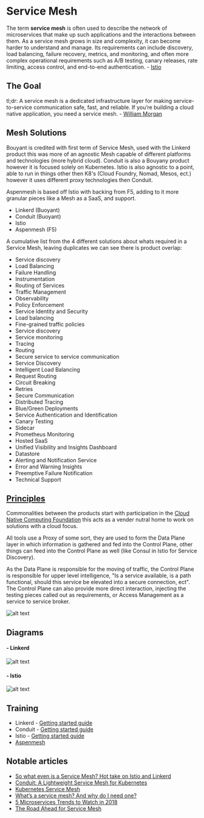 # Service Mesh

The term **service mesh** is often used to describe the network of microservices that make up such applications and the interactions between them. As a service mesh grows in size and complexity, it can become harder to understand and manage. Its requirements can include discovery, load balancing, failure recovery, metrics, and monitoring, and often more complex operational requirements such as A/B testing, canary releases, rate limiting, access control, and end-to-end authentication. - [Istio](https://istio.io/docs/concepts/what-is-istio/overview.html)

## The Goal

tl;dr: A service mesh is a dedicated infrastructure layer for making service-to-service communication safe, fast, and reliable. If you’re building a cloud native application, you need a service mesh. - [William Morgan](https://buoyant.io/2017/04/25/whats-a-service-mesh-and-why-do-i-need-one/)

## Mesh Solutions

Bouyant is credited with first term of Service Mesh, used with the Linkerd product this was more of an agnostic Mesh capable of different platforms and technologies (more hybrid cloud). Conduit is also a Bouyany product however it is focused solely on Kubernetes. Istio is also agnostic to a point, able to run in things other then K8's (Cloud Foundry, Nomad, Mesos, ect.) however it uses different proxy technologies then Conduit.

Aspenmesh is based off Istio with backing from F5, adding to it more granular pieces like a Mesh as a SaaS, and support.

- Linkerd (Buoyant)
- Conduit (Buoyant)
- Istio
- Aspenmesh (F5)

A cumulative list from the 4 different solutions about whats required in a Service Mesh, leaving duplicates we can see there is product overlap:

- Service discovery
- Load Balancing
- Failure Handling
- Instrumentation
- Routing of Services
- Traffic Management
- Observability
- Policy Enforcement
- Service Identity and Security
- Load balancing
- Fine-grained traffic policies
- Service discovery
- Service monitoring
- Tracing
- Routing
- Secure service to service communication
- Service Discovery			
- Intelligent Load Balancing			
- Request Routing			
- Circuit Breaking			
- Retries			
- Secure Communication			
- Distributed Tracing			
- Blue/Green Deployments			
- Service Authentication and Identification			
- Canary Testing			
- Sidecar			
- Prometheus Monitoring			
- Hosted SaaS			
- Unified Visibility and Insights Dashboard			
- Datastore			
- Alerting and Notification Service			
- Error and Warning Insights			
- Preemptive Failure Notification			
- Technical Support

## [Principles](http://agilemanifesto.org/)

Commonalities between the products start with participation in the [Cloud Native Computing Foundation](https://www.cncf.io/) this acts as a vender nutral home to work on solutions with a cloud focus.

All tools use a Proxy of some sort, they are used to form the Data Plane layer in which information is gathered and fed into the Control Plane, other things can feed into the Control Plane as well (like Consul in Istio for Service Discovery).

As the Data Plane is responsible for the moving of traffic, the Control Plane is responsible for upper level intelligence, "Is a service available, is a path functional, should this service be elevated into a secure connection, ect". The Control Plane can also provide more direct interaction, injecting the testing pieces called out as requirements, or Access Management as a service to service broker.

![alt text](https://cdn-images-1.medium.com/max/1600/1*CxrqPB-koBk3BhjnB3HDbA.png "Control Plane and Data Plane Players")

## Diagrams

#### - Linkerd
![alt text](https://buoyant.io/wp-content/uploads/2017/04/linkerd-service-mesh-diagram.png "Linkerd Architecture")

#### - Istio
![alt text](https://istio.io/docs/concepts/what-is-istio/img/overview/arch.svg "Istio Architecture")

## Training

- Linkerd - [Getting started guide](https://linkerd.io/getting-started/k8s/)
- Conduit - [Getting started guide](https://conduit.io/getting-started/)
- Istio - [Getting started guide](https://istio.io/docs/setup/kubernetes/quick-start.html)
- [Aspenmesh](http://blog.idonethis.com/two-pizza-team/)

## Notable articles


- [So what even is a Service Mesh? Hot take on Istio and Linkerd](http://redmonk.com/jgovernor/2017/05/31/so-what-even-is-a-service-mesh-hot-take-on-istio-and-linkerd/)
- [Conduit: A Lightweight Service Mesh for Kubernetes](https://thenewstack.io/conduit-lightweight-service-mesh-kubernetes/)
- [Kubernetes Service Mesh](https://akomljen.com/kubernetes-service-mesh/)
- [What’s a service mesh? And why do I need one?](https://buoyant.io/2017/04/25/whats-a-service-mesh-and-why-do-i-need-one/)
- [5 Microservices Trends to Watch in 2018](https://medium.com/memory-leak/5-microservices-trends-to-watch-in-2018-aed135f70e51)
- [The Road Ahead for Service Mesh](https://devops.com/the-road-ahead-for-service-mesh/)
